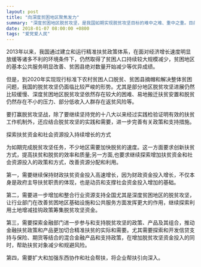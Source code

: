 ```yaml
---
layout: post
title: "向深度贫困地区聚焦发力"
summary: "深度贫困地区脱贫攻坚，是我国如期实现脱贫攻坚目标的难中之难、重中之重。目前，我国脱贫攻坚距离取得决战胜利的时间只剩3年，在时间紧、任务重、面临的挑战众多的条件下，必须向深度贫困地区聚焦发力，应结合各深度贫困地区的实际情况，优化和完善现有精准扶贫方案，确保打赢脱贫攻坚战。"
date: 2018-01-07 08:00:00 +0800
tags: "爱党爱人民"
---
```


2013年以来，我国通过建立和运行精准扶贫政策体系，在面对经济增长速度明显放缓等诸多不利的环境条件下，仍然取得了贫困人口持续较大规模减少，贫困地区的基本公共服务明显改善、贫困县绝对数量开始减少等优异成绩。

但是，到2020年实现现行标准下农村贫困人口脱贫、贫困县摘帽和解决整体贫困问题，我国的脱贫攻坚仍面临比较严峻的形势。尤其是部分地区脱贫攻坚进展仍然比较缓慢、深度贫困地区脱贫攻坚依然存在较大的困难、易地搬迁扶贫安置和脱贫仍然存在不小的压力、部分低收入人群存在返贫风险等。

要打赢脱贫攻坚战，除了要继续坚持党的十八大以来经过实践检验证明有效的扶贫工作机制外，还应结合脱贫攻坚的实践和需要，进一步完善有关政策和支持措施。

探索扶贫资金和社会资源投入持续增长的方式

为如期完成脱贫攻坚任务，不少地区需要加快脱贫的速度。这一方面要求创新扶贫方式，提高扶贫和脱贫的效率和质量;另一方面,也要求继续探索增加扶贫资金和社会资源投入的政策和方式，改善资源分配和利用。

第一，需要继续保持财政扶贫资金投入高速增长，因为财政资金投入增长，不仅本身是政府主导扶贫职责的体现，也是动员和支撑社会资金投入增加的基础。

第二，需要进一步增加和整合行业资源支持全国尤其是深度贫困地区的脱贫攻坚，让行业部门在改善贫困地区基础设施和公共服务方面发挥更大的作用，继续探索利用土地增减挂钩政策筹集脱贫攻坚资金。

第三，需要探索金融部门进一步参与和支持脱贫攻坚的政策、产品及其组合，推动金融扶贫政策和产品更加切合精准扶贫的实际和需要。尤其需要探索和开发信贷支持与保险、期货等结合的混合金融产品和支持政策，在增加脱贫攻坚资金投入的同时，帮助扶贫对象减少和规避风险。

第四，需要扩大和加强东西协作和社会帮扶，将企业帮扶引向深入。
